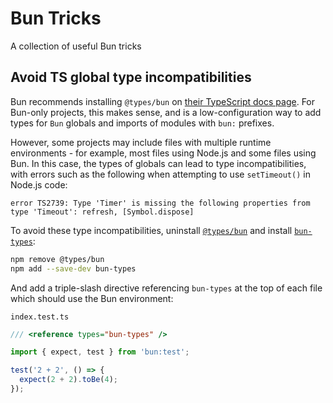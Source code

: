 # Bun Tricks

A collection of useful Bun tricks

## Avoid TS global type incompatibilities

Bun recommends installing `@types/bun` on [their TypeScript docs page](https://bun.sh/docs/typescript). For Bun-only projects, this makes sense, and is a low-configuration way to add types for `Bun` globals and imports of modules with `bun:` prefixes.

However, some projects may include files with multiple runtime environments - for example, most files using Node.js and some files using Bun. In this case, the types of globals can lead to type incompatibilities, with errors such as the following when attempting to use `setTimeout()` in Node.js code:

```
error TS2739: Type 'Timer' is missing the following properties from type 'Timeout': refresh, [Symbol.dispose]
```

To avoid these type incompatibilities, uninstall [`@types/bun`](https://www.npmjs.com/package/@types/bun) and install [`bun-types`](https://www.npmjs.com/package/bun-types):

```bash
npm remove @types/bun
npm add --save-dev bun-types
```

And add a triple-slash directive referencing `bun-types` at the top of each file which should use the Bun environment:

`index.test.ts`

```ts
/// <reference types="bun-types" />

import { expect, test } from 'bun:test';

test('2 + 2', () => {
  expect(2 + 2).toBe(4);
});
```
